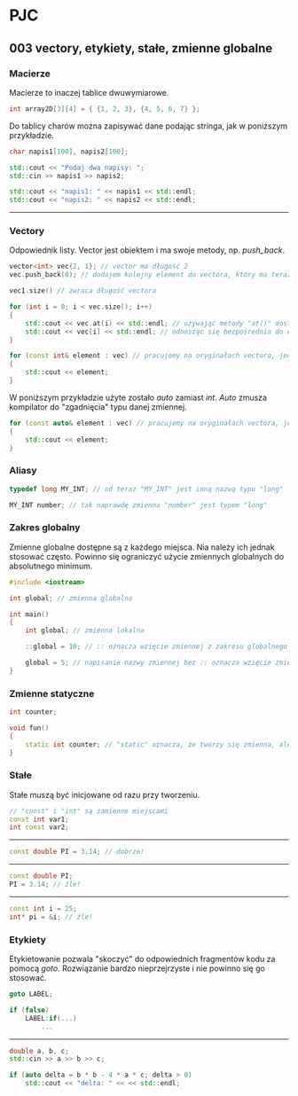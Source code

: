 # PJC

## 003 vectory, etykiety, stałe, zmienne globalne

### Macierze

Macierze to inaczej tablice dwuwymiarowe.

```c++
int array2D[3][4] = { {1, 2, 3}, {4, 5, 6, 7} };
```

Do tablicy charów można zapisywać dane podając stringa, jak w poniższym przykładzie.

```c++
char napis1[100], napis2[100];

std::cout << "Podaj dwa napisy: ";
std::cin >> napis1 >> napis2;

std::cout << "napis1: " << napis1 << std::endl;
std::cout << "napis2: " << napis2 << std::endl;
```

---

### Vectory

Odpowiednik listy. Vector jest obiektem i ma swoje metody, np. _push_back_.

```c++
vector<int> vec{2, 1}; // vector ma długość 2
vec.push_back(0); // dodajem kolejny element do vectora, który ma teraz długość 3

vec1.size() // zwraca długość vectora

for (int i = 0; i < vec.size(); i++)
{
    std::cout << vec.at(i) << std::endl; // używająć metody "at()" dostaniemy wyjątek, jeżeli wyjdziemy poza zakres, więc jest bezpieczne
    std::cout << vec[i] << std::endl; // odnosząc się bezpośrednio do elementu, w przypadku błędu nie otrzymamy wyjątku, jest mniej bezpieczne, ale szybsze
}

for (const int& element : vec) // pracujemy na oryginałach vectora, jednak użyliśmy "const", więc nie możem ich zmodyfikować
{
    std::cout << element;
}
```

W poniższym przykładzie użyte zostało _auto_ zamiast _int_. _Auto_ zmusza kompilator do "zgadnięcia" typu danej zmiennej.

```c++
for (const auto& element : vec) // pracujemy na oryginałach vectora, jednak użyliśmy "const", więc nie możem ich zmodyfikować
{
    std::cout << element;
}
```

### Aliasy

```c++
typedef long MY_INT; // od teraz "MY_INT" jest inną nazwą typu "long"

MY_INT number; // tak naprawdę zmienna "number" jest typem "long"
```

### Zakres globalny

Zmienne globalne dostępne są z każdego miejsca. Nia należy ich jednak stosować często. Powinno się ograniczyć użycie zmiennych globalnych do absolutnego minimum.

```c++
#include <iostream>

int global; // zmienna globalna

int main()
{
    int global; // zmienna lokalna

    ::global = 10; // :: oznacza wzięcie zmiennej z zakresu globalnego

    global = 5; // napisanie nazwy zmiennej bez :: oznacza wzięcie zmiennej z zakresu lokalnego
}
```

### Zmienne statyczne

```c++
int counter;

void fun()
{
    static int counter; // "static" oznacza, że tworzy się zmienna, ale nie na stosie, co za tym idzie, nie zginie
}
```

### Stałe

Stałe muszą być inicjowane od razu przy tworzeniu.

```c++
// "const" i "int" są zamienne miejscami
const int var1;
int const var2; 
```

---

```c++
const double PI = 3.14; // dobrze!
```

---

```c++
const double PI;
PI = 3.14; // źle!
```

---

```c++
const int i = 25;
int* pi = &i; // źle!
```

### Etykiety

Etykietowanie pozwala "skoczyć" do odpowiednich fragmentów kodu za pomocą _goto_. Rozwiązanie bardzo nieprzejrzyste i nie powinno się go stosować.

```c++
goto LABEL;

if (false)
    LABEL:if(...)
        ...
```

---

```c++
double a, b, c;
std::cin >> a >> b >> c;

if (auto delta = b * b - 4 * a * c; delta > 0)
    std::cout << "delta: " << << std::endl;
```
